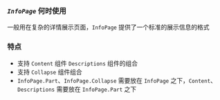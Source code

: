 ### *`InfoPage`* 何时使用

一般用在复杂的详情展示页面，`InfoPage` 提供了一个标准的展示信息的格式

### 特点

* 支持 `Content` 组件 `Descriptions` 组件的组合
* 支持 `Collapse` 组件组合
* `InfoPage.Part`、`InfoPage.Collapse` 需要放在 `InfoPage` 之下，`Content`、`Descriptions` 需要放在 `InfoPage.Part` 之下

